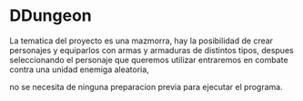 # DDungeon

La tematica del proyecto es una mazmorra,
hay la posibilidad de crear personajes y equiparlos con armas y armaduras de distintos tipos,
despues seleccionando el personaje que queremos utilizar entraremos en combate contra una unidad enemiga aleatoria,


no se necesita de ninguna preparacion previa para ejecutar el programa.
